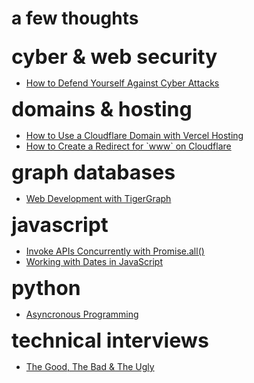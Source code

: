 <script lang="ts">
  import Page from "/src/components/Page.svelte";
</script>

# a few thoughts

<div class="content">
  <div class="left-col">
    <div class="topic">
      <h2>cyber &amp; web security</h2>
      <ul>
        <li><a href="/blog/cyber-and-web-security/defend-against-cyber-attacks">How to Defend Yourself Against Cyber Attacks</a></li>
      </ul>
    </div>
    <div class="topic">
      <h2>domains &amp; hosting</h2>
      <ul>
        <li><a href="/blog/domains-and-hosting/cloudflare-domain-vercel-hosting">How to Use a Cloudflare Domain with Vercel Hosting</a></li>
        <li><a href="/blog/domains-and-hosting/create-redirect-for-www-on-cloudflare">How to Create a Redirect for `www` on Cloudflare</a></li>
      </ul>
    </div>
    <!-- <div class="topic">
      <h2>git</h2>
      <ul>
        <li><a href="/blog/git/software-development-workflow-with-git">Software Development Workflow with Git</a></li>
      </ul>
    </div> -->
    <div class="topic">
      <h2>graph databases</h2>
      <ul>
        <li><a href="/blog/graph-databases/web-development-with-tigergraph">Web Development with TigerGraph</a></li>
        <!-- <li><a href="/blog/graph-databases/nebulagraph">NebulaGraph</a></li> -->
        <!-- <li><a href="/blog/graph-databases/amazon-neptune">Amazon Neptune</a></li> -->
        <!-- <li><a href="/blog/graph-databases/edgedb">EdgeDB - A Relational-Graph Database</a></li> -->
      </ul>
    </div>
  </div>
  <div class="right-col">
    <!-- <div class="topic">
      <h2>identity &amp; access management (IAM)</h2>
      <ul>
        <li><a href="/blog/iam/iam-sveltekit-firebase-auth">IAM with SvelteKit and Firebase Auth</a></li>
      </ul>
    </div> -->
    <div class="topic">
      <h2>javascript</h2>
      <ul>
        <li><a href="/blog/javascript/invoke-apis-concurrently-with-promise-all">Invoke APIs Concurrently with Promise.all()</a></li>
        <li><a href="/blog/javascript/working-with-dates-in-javascript">Working with Dates in JavaScript</a></li>
      </ul>
    </div>
    <div class="topic">
      <h2>python</h2>
      <ul>
        <li><a href="/blog/python/async-programming">Asyncronous Programming</a></li>
      </ul>
    </div>
    <div class="topic">
      <h2>technical interviews</h2>
      <ul>
        <li><a href="/blog/technical-interviews/good-bad-ugly">The Good, The Bad & The Ugly</a></li>
      </ul>
    </div>
  </div>
</div>

<style>
  h1 {
    margin-bottom: 25px;
  }

  h2 {
    margin: 0; 
    font-size: 2rem;
    font-weight: 700;
  }

  @media (--xs-up) {
    .content {
      display: flex;
      flex-direction: column;

      & .topic {
        margin-bottom: 40px;
      }
    }
  }

  @media (--lg-up) {
    .content {
      flex-direction: row;
      gap: 0 50px;
    }
  }
</style>
